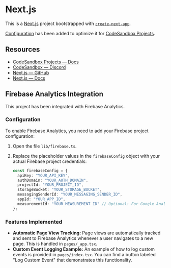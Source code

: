 # Next.js

This is a [Next.js](https://nextjs.org/) project bootstrapped with [`create-next-app`](https://github.com/vercel/next.js/tree/canary/packages/create-next-app).

[Configuration](https://codesandbox.io/docs/projects/learn/setting-up/tasks) has been added to optimize it for [CodeSandbox Projects](https://codesandbox.io/p/dashboard).

## Resources

- [CodeSandbox Projects — Docs](https://codesandbox.io/docs/projects)
- [CodeSandbox — Discord](https://discord.gg/Ggarp3pX5H)
- [Next.js — GitHub](https://github.com/vercel/next.js/)
- [Next.js — Docs](https://nextjs.org/docs)


## Firebase Analytics Integration

This project has been integrated with Firebase Analytics.

### Configuration

To enable Firebase Analytics, you need to add your Firebase project configuration:

1.  Open the file `lib/firebase.ts`.
2.  Replace the placeholder values in the `firebaseConfig` object with your actual Firebase project credentials:

    ```typescript
    const firebaseConfig = {
      apiKey: "YOUR_API_KEY",
      authDomain: "YOUR_AUTH_DOMAIN",
      projectId: "YOUR_PROJECT_ID",
      storageBucket: "YOUR_STORAGE_BUCKET",
      messagingSenderId: "YOUR_MESSAGING_SENDER_ID",
      appId: "YOUR_APP_ID",
      measurementId: "YOUR_MEASUREMENT_ID" // Optional: For Google Analytics 4
    };
    ```

### Features Implemented

*   **Automatic Page View Tracking:** Page views are automatically tracked and sent to Firebase Analytics whenever a user navigates to a new page. This is handled in `pages/_app.tsx`.
*   **Custom Event Logging Example:** An example of how to log custom events is provided in `pages/index.tsx`. You can find a button labeled "Log Custom Event" that demonstrates this functionality.

